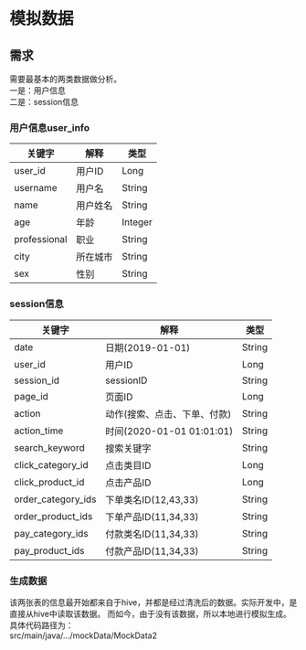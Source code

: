 # 模拟数据

## 需求
需要最基本的两类数据做分析。  
一是：用户信息  
二是：session信息

### 用户信息user_info
| 关键字 | 解释 | 类型 |  
| --------- | --- | --- |
| user_id | 用户ID | Long |
| username | 用户名 | String |
| name | 用户姓名 | String |
| age | 年龄 | Integer |
| professional | 职业 | String |
| city | 所在城市 | String |
| sex | 性别 | String |

### session信息
| 关键字 | 解释 | 类型 |  
| --------- | --- | --- |
| date | 日期(2019-01-01) | String |
| user_id | 用户ID | Long |
| session_id | sessionID | String |
| page_id | 页面ID | Long |
| action | 动作(搜索、点击、下单、付款) | String |
| action_time | 时间(2020-01-01 01:01:01) | String |
| search_keyword | 搜索关键字 | String |
| click_category_id | 点击类目ID | Long |
| click_product_id | 点击产品ID | Long |
| order_category_ids | 下单类名ID(12,43,33) | String |
| order_product_ids | 下单产品ID(11,34,33) | String |
| pay_category_ids | 付款类名ID(11,34,33) | String |
| pay_product_ids | 付款产品ID(11,34,33) | String |

### 生成数据
该两张表的信息最开始都来自于hive，并都是经过清洗后的数据。实际开发中，是直接从hive中读取该数据。
而如今，由于没有该数据，所以本地进行模拟生成。  
具体代码路径为：  
src/main/java/.../mockData/MockData2  


